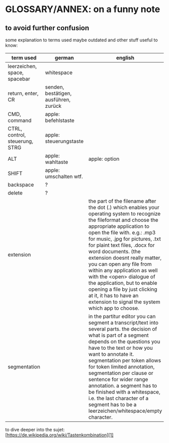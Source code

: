 # GLOSSARY/ANNEX: on a funny note
## to avoid further confusion
some explanation to terms used maybe outdated and other stuff useful to know:

| term used                      | german                                | english                                                                                                                                                                                                                                                                                                                                                                                                                                                                                                                                           |
| ------------------------------ | ------------------------------------- | ------------------------------------------------------------------------------------------------------------------------------------------------------------------------------------------------------------------------------------------------------------------------------------------------------------------------------------------------------------------------------------------------------------------------------------------------------------------------------------------------------------------------------------------------- |
| leerzeichen, space, spacebar   | whitespace                            |                                                                                                                                                                                                                                                                                                                                                                                                                                                                                                                                                   |
| return, enter, CR              | senden, bestätigen, ausführen, zurück |                                                                                                                                                                                                                                                                                                                                                                                                                                                                                                                                                   |
| CMD, command                   | apple: befehlstaste                   |                                                                                                                                                                                                                                                                                                                                                                                                                                                                                                                                                   |
| CTRL, control, steuerung, STRG | apple: steuerungstaste                |                                                                                                                                                                                                                                                                                                                                                                                                                                                                                                                                                   |
| ALT                            | apple: wahltaste                      | apple: option                                                                                                                                                                                                                                                                                                                                                                                                                                                                                                                                     |
| SHIFT                          | apple: umschalten wtf.                |                                                                                                                                                                                                                                                                                                                                                                                                                                                                                                                                                   |
| backspace                      | ?                                     |                                                                                                                                                                                                                                                                                                                                                                                                                                                                                                                                                   |
| delete                         | ?                                     |                                                                                                                                                                                                                                                                                                                                                                                                                                                                                                                                                   |
| extension                      |                                       | the part of the filename after the  dot (.) which enables your operating system to recognize the fileformat and choose the appropriate application to open the file with. e.g.: .mp3 for music, .jpg for pictures, .txt for plaint text files, .docx for word documents. (the extension doesnt really matter, you can open any file from within any application as well with the \<open\> dialogue of the application, but to enable opening a file by just clicking at it, it has to have an extension to signal the system which app to choose. |
| segmentation                   |                                       | in the partitur editor you can segment a transcript/text into several parts. the decision of what is part of a segment depends on the questions you have to the text or how you want to annotate it. segmentation per token allows for token limited annotation, segmentation per clause or sentence for wider range annotation. a segment has to be finished with a whitespace, i.e. the last character of a segment has to be a leerzeichen/whitespace/empty character.                                                                         |

to dive deeper into the sujet: [https://de.wikipedia.org/wiki/Tastenkombination][1]

[1]:	https://de.wikipedia.org/wiki/Tastenkombination